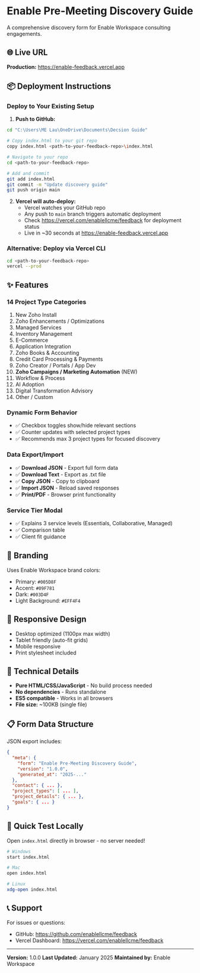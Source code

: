 # Enable Pre-Meeting Discovery Guide

A comprehensive discovery form for Enable Workspace consulting engagements.

## 🌐 Live URL

**Production:** https://enable-feedback.vercel.app

## 📦 Deployment Instructions

### Deploy to Your Existing Setup

1. **Push to GitHub:**
```bash
cd "C:\Users\ME Lau\OneDrive\Documents\Decsion Guide"

# Copy index.html to your git repo
copy index.html <path-to-your-feedback-repo>\index.html

# Navigate to your repo
cd <path-to-your-feedback-repo>

# Add and commit
git add index.html
git commit -m "Update discovery guide"
git push origin main
```

2. **Vercel will auto-deploy:**
   - Vercel watches your GitHub repo
   - Any push to `main` branch triggers automatic deployment
   - Check https://vercel.com/enablellcme/feedback for deployment status
   - Live in ~30 seconds at https://enable-feedback.vercel.app

### Alternative: Deploy via Vercel CLI

```bash
cd <path-to-your-feedback-repo>
vercel --prod
```

## ✨ Features

### 14 Project Type Categories
1. New Zoho Install
2. Zoho Enhancements / Optimizations
3. Managed Services
4. Inventory Management
5. E-Commerce
6. Application Integration
7. Zoho Books & Accounting
8. Credit Card Processing & Payments
9. Zoho Creator / Portals / App Dev
10. **Zoho Campaigns / Marketing Automation** (NEW)
11. Workflow & Process
12. AI Adoption
13. Digital Transformation Advisory
14. Other / Custom

### Dynamic Form Behavior
- ✅ Checkbox toggles show/hide relevant sections
- ✅ Counter updates with selected project types
- ✅ Recommends max 3 project types for focused discovery

### Data Export/Import
- ✅ **Download JSON** - Export full form data
- ✅ **Download Text** - Export as .txt file
- ✅ **Copy JSON** - Copy to clipboard
- ✅ **Import JSON** - Reload saved responses
- ✅ **Print/PDF** - Browser print functionality

### Service Tier Modal
- ✅ Explains 3 service levels (Essentials, Collaborative, Managed)
- ✅ Comparison table
- ✅ Client fit guidance

## 🎨 Branding

Uses Enable Workspace brand colors:
- Primary: `#005D8F`
- Accent: `#09F781`
- Dark: `#003D4F`
- Light Background: `#EFF4F4`

## 📱 Responsive Design

- Desktop optimized (1100px max width)
- Tablet friendly (auto-fit grids)
- Mobile responsive
- Print stylesheet included

## 🔧 Technical Details

- **Pure HTML/CSS/JavaScript** - No build process needed
- **No dependencies** - Runs standalone
- **ES5 compatible** - Works in all browsers
- **File size:** ~100KB (single file)

## 📋 Form Data Structure

JSON export includes:
```json
{
  "meta": {
    "form": "Enable Pre-Meeting Discovery Guide",
    "version": "1.0.0",
    "generated_at": "2025-..."
  },
  "contact": { ... },
  "project_types": [ ... ],
  "project_details": { ... },
  "goals": { ... }
}
```

## 🚀 Quick Test Locally

Open `index.html` directly in browser - no server needed!

```bash
# Windows
start index.html

# Mac
open index.html

# Linux
xdg-open index.html
```

## 📞 Support

For issues or questions:
- GitHub: https://github.com/enablellcme/feedback
- Vercel Dashboard: https://vercel.com/enablellcme/feedback

---

**Version:** 1.0.0
**Last Updated:** January 2025
**Maintained by:** Enable Workspace
